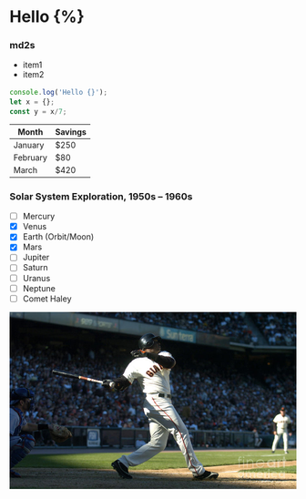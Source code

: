 # Hello {%}
### md2s

* item1
* item2

```js
console.log('Hello {}');
let x = {};
const y = x/7;
```

| Month    | Savings |
| -------- | ------- |
| January  | $250    |
| February | $80     |
| March    | $420    |


### Solar System Exploration, 1950s – 1960s

- [ ] Mercury
- [x] Venus
- [x] Earth (Orbit/Moon)
- [x] Mars
- [ ] Jupiter
- [ ] Saturn
- [ ] Uranus
- [ ] Neptune
- [ ] Comet Haley

![image info](barry-bonds.jpg "bonds")